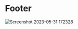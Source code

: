 # Footer

![Screenshot 2023-05-31 172328](https://github.com/Wajeed-Mabroukeh/Modren-House-React-GSG-/assets/57049753/45c1eb2f-fa9d-4c16-acf5-c8cbf773f2d7)

